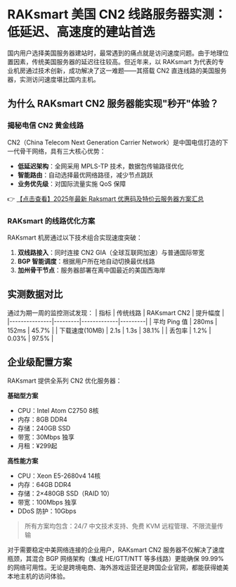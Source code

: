 # RAKsmart 美国 CN2 线路服务器实测：低延迟、高速度的建站首选

国内用户选择美国服务器建站时，最常遇到的痛点就是访问速度问题。由于地理位置因素，传统美国服务器的延迟往往较高。但近年来，以 RAKsmart 为代表的专业机房通过技术创新，成功解决了这一难题——其搭载 CN2 直连线路的美国服务器，实测访问速度堪比国内主机。

## 为什么 RAKsmart CN2 服务器能实现"秒开"体验？

### 揭秘电信 CN2 黄金线路
CN2（China Telecom Next Generation Carrier Network）是中国电信打造的下一代骨干网络，具有三大核心优势：
- **低延迟架构**：全网采用 MPLS-TP 技术，数据包传输路径优化
- **智能路由**：自动选择最优网络路径，减少节点跳跃
- **业务优先级**：对国际流量实施 QoS 保障

👉 [【点击查看】2025年最新 Raksmart 优惠码及特价云服务器方案汇总](https://bit.ly/raksmart)

### RAKsmart 的线路优化方案
RAKsmart 机房通过以下技术组合实现速度突破：
1. **双线路接入**：同时连接 CN2 GIA（全球互联网加速）与普通国际带宽
2. **BGP 智能调度**：根据用户所在地自动切换最优线路
3. **加州骨干节点**：服务器部署在离中国最近的美国西海岸

## 实测数据对比
通过为期一周的监控测试发现：
| 指标          | 传统线路 | RAKsmart CN2 | 提升幅度 |
|---------------|---------|-------------|---------|
| 平均 Ping 值   | 280ms   | 152ms       | 45.7%   |
| 下载速度(10MB) | 2.1s    | 1.3s        | 38.1%   |
| 丢包率        | 1.2%    | 0.03%       | 97.5%   |

## 企业级配置方案
RAKsmart 提供全系列 CN2 优化服务器：

**基础型方案**
- CPU：Intel Atom C2750 8核
- 内存：8GB DDR4
- 存储：240GB SSD
- 带宽：30Mbps 独享
- 月租：¥299起

**高性能方案**
- CPU：Xeon E5-2680v4 14核
- 内存：64GB DDR4
- 存储：2×480GB SSD（RAID 10）
- 带宽：100Mbps 独享
- DDoS 防护：10Gbps

> 所有方案均包含：24/7 中文技术支持、免费 KVM 远程管理、不限流量传输

对于需要稳定中美网络连接的企业用户，RAKsmart CN2 服务器不仅解决了速度瓶颈，其混合 BGP 网络架构（集成 HE/GTT/NTT 等多线路）更能确保 99.99% 的网络可用性。无论是跨境电商、海外游戏运营还是跨国企业官网，都能获得媲美本地主机的访问体验。